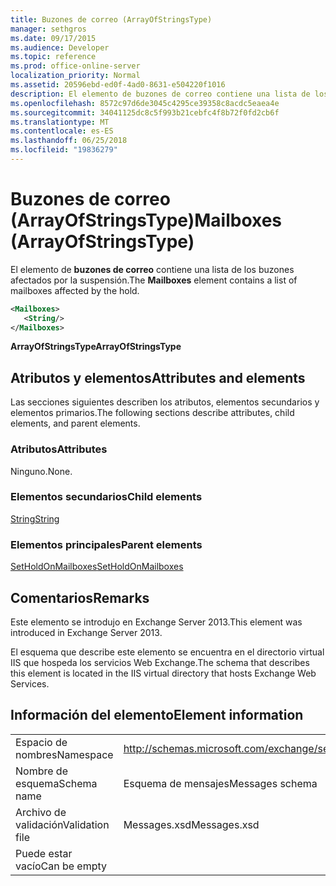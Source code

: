 ```yaml
---
title: Buzones de correo (ArrayOfStringsType)
manager: sethgros
ms.date: 09/17/2015
ms.audience: Developer
ms.topic: reference
ms.prod: office-online-server
localization_priority: Normal
ms.assetid: 20596ebd-ed0f-4ad0-8631-e504220f1016
description: El elemento de buzones de correo contiene una lista de los buzones afectados por la suspensión.
ms.openlocfilehash: 8572c97d6de3045c4295ce39358c8acdc5eaea4e
ms.sourcegitcommit: 34041125dc8c5f993b21cebfc4f8b72f0fd2cb6f
ms.translationtype: MT
ms.contentlocale: es-ES
ms.lasthandoff: 06/25/2018
ms.locfileid: "19836279"
---
```

# <a name="mailboxes-arrayofstringstype"></a><span data-ttu-id="bd465-103">Buzones de correo (ArrayOfStringsType)</span><span class="sxs-lookup"><span data-stu-id="bd465-103">Mailboxes (ArrayOfStringsType)</span></span>

<span data-ttu-id="bd465-104">El elemento de **buzones de correo** contiene una lista de los buzones afectados por la suspensión.</span><span class="sxs-lookup"><span data-stu-id="bd465-104">The **Mailboxes** element contains a list of mailboxes affected by the hold.</span></span> 
  
```XML
<Mailboxes>
   <String/>
</Mailboxes>
```

<span data-ttu-id="bd465-105">**ArrayOfStringsType**</span><span class="sxs-lookup"><span data-stu-id="bd465-105">**ArrayOfStringsType**</span></span>

## <a name="attributes-and-elements"></a><span data-ttu-id="bd465-106">Atributos y elementos</span><span class="sxs-lookup"><span data-stu-id="bd465-106">Attributes and elements</span></span>

<span data-ttu-id="bd465-107">Las secciones siguientes describen los atributos, elementos secundarios y elementos primarios.</span><span class="sxs-lookup"><span data-stu-id="bd465-107">The following sections describe attributes, child elements, and parent elements.</span></span>
  
### <a name="attributes"></a><span data-ttu-id="bd465-108">Atributos</span><span class="sxs-lookup"><span data-stu-id="bd465-108">Attributes</span></span>

<span data-ttu-id="bd465-109">Ninguno.</span><span class="sxs-lookup"><span data-stu-id="bd465-109">None.</span></span>
  
### <a name="child-elements"></a><span data-ttu-id="bd465-110">Elementos secundarios</span><span class="sxs-lookup"><span data-stu-id="bd465-110">Child elements</span></span>

[<span data-ttu-id="bd465-111">String</span><span class="sxs-lookup"><span data-stu-id="bd465-111">String</span></span>](string.md)
  
### <a name="parent-elements"></a><span data-ttu-id="bd465-112">Elementos principales</span><span class="sxs-lookup"><span data-stu-id="bd465-112">Parent elements</span></span>

[<span data-ttu-id="bd465-113">SetHoldOnMailboxes</span><span class="sxs-lookup"><span data-stu-id="bd465-113">SetHoldOnMailboxes</span></span>](setholdonmailboxes.md)
  
## <a name="remarks"></a><span data-ttu-id="bd465-114">Comentarios</span><span class="sxs-lookup"><span data-stu-id="bd465-114">Remarks</span></span>

<span data-ttu-id="bd465-115">Este elemento se introdujo en Exchange Server 2013.</span><span class="sxs-lookup"><span data-stu-id="bd465-115">This element was introduced in Exchange Server 2013.</span></span>
  
<span data-ttu-id="bd465-116">El esquema que describe este elemento se encuentra en el directorio virtual IIS que hospeda los servicios Web Exchange.</span><span class="sxs-lookup"><span data-stu-id="bd465-116">The schema that describes this element is located in the IIS virtual directory that hosts Exchange Web Services.</span></span>
  
## <a name="element-information"></a><span data-ttu-id="bd465-117">Información del elemento</span><span class="sxs-lookup"><span data-stu-id="bd465-117">Element information</span></span>

|||
|:-----|:-----|
|<span data-ttu-id="bd465-118">Espacio de nombres</span><span class="sxs-lookup"><span data-stu-id="bd465-118">Namespace</span></span>  <br/> |http://schemas.microsoft.com/exchange/services/2006/messages  <br/> |
|<span data-ttu-id="bd465-119">Nombre de esquema</span><span class="sxs-lookup"><span data-stu-id="bd465-119">Schema name</span></span>  <br/> |<span data-ttu-id="bd465-120">Esquema de mensajes</span><span class="sxs-lookup"><span data-stu-id="bd465-120">Messages schema</span></span>  <br/> |
|<span data-ttu-id="bd465-121">Archivo de validación</span><span class="sxs-lookup"><span data-stu-id="bd465-121">Validation file</span></span>  <br/> |<span data-ttu-id="bd465-122">Messages.xsd</span><span class="sxs-lookup"><span data-stu-id="bd465-122">Messages.xsd</span></span>  <br/> |
|<span data-ttu-id="bd465-123">Puede estar vacío</span><span class="sxs-lookup"><span data-stu-id="bd465-123">Can be empty</span></span>  <br/> ||
   

